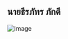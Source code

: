 ## นายธีรภัทร ภักดี 
![image](https://github.com/user-attachments/assets/9ab425ca-ad75-4046-aee1-3cb6cee7f2ed)
